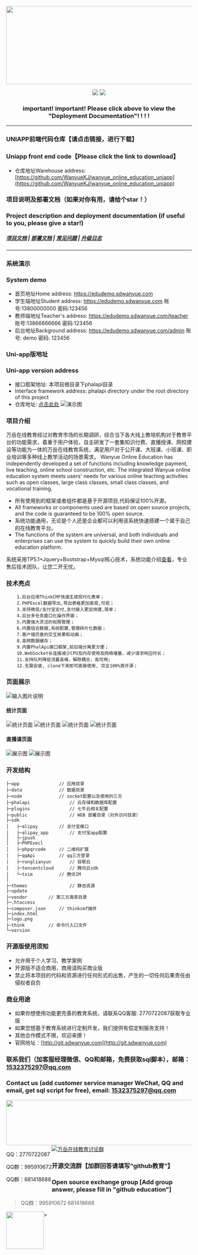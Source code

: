 <div align=center><img src="https://images.gitee.com/uploads/images/2021/0317/095645_f0b60e43_8543696.png" width="590" height="212"/></div>
<div align="center">
 
[![](https://img.shields.io/badge/%E9%83%A8%E7%BD%B2%E6%96%87%E6%A1%A3-%E7%82%B9%E5%87%BB%E6%9F%A5%E7%9C%8B-yellow)](https://www.kancloud.cn/wanyuekaiyuan11/wanyue_education/2788919)
[![](https://img.shields.io/badge/QQ%E7%BE%A4-995910672-green)](https://qm.qq.com/cgi-bin/qm/qr?k=JShAyXeoKqg2lWFEUSElxELImhjeMG4y&jump_from=webapi)

 

### important! important! Please click above to view the "Deployment Documentation"! ! ! !


------------------------------------------------------------------------
</div>

### UNIAPP前端代码仓库【请点击链接，进行下载】
### Uniapp front end code【Please click the link to download】
- 仓库地址Warehouse address: <a target="_blank" href="https://github.com/WanyueKJ/wanyue_online_education_uniapp">[https://github.com/WanyueKJ/wanyue_online_education_uniapp](https://github.com/WanyueKJ/wanyue_online_education_uniapp)</a>


### 项目说明及部署文档（如果对你有用，请给个star！）
### Project description and deployment documentation (if useful to you, please give a star!)
##### <a target="_blank" href="https://www.kancloud.cn/wanyuekaiyuan11/wanyue_education/2788919">项目文档</a> |  <a target="_blank" href="https://www.kancloud.cn/wanyuekaiyuan11/wanyue_education/2788919">部署文档</a>  |  <a target="_blank" href="https://www.kancloud.cn/wanyuekaiyuan11/wanyue_education/2788919">常见问题</a> | <a target="_blank" href="https://www.kancloud.cn/wanyuekaiyuan11/wanyue_education/2788919">升级日志</a>

---

### 系统演示
### System demo
- 首页地址Home address: <a target="_blank" href="https://demo.sdwanyue.com">https://edudemo.sdwanyue.com</a>
- 学生端地址Student address: <a target="_blank" href="https://demo.sdwanyue.com">https://edudemo.sdwanyue.com</a> 账号:13800000000 密码:123456
- 教师端地址Teacher's address: <a target="_blank" href="https://demo.sdwanyue.com/teacher">https://edudemo.sdwanyue.com/teacher</a> 账号:13866666666 密码:123456
- 后台地址Background address: <a target="_blank" href="https://demo.sdwanyue.com/admin">https://edudemo.sdwanyue.com/admin</a> 账号: demo 密码: 123456


### Uni-app版地址
### Uni-app version address
   - 接口框架地址: 本项目根目录下phalapi目录
   - Interface framework address: phalapi directory under the root directory of this project
   - 仓库地址: <a target="_blank" href="https://gitee.com/WanYueKeJi/wanyue_education_uniapp">点击此处</a>
   ![演示图](https://images.gitee.com/uploads/images/2021/0401/155114_9bce1969_8162876.png "app系统演示.png")
   
### 项目介绍
万岳在线教育经过对教育市场的长期调研，综合当下各大线上教培机构对于教育平台的功能需求，着重于用户体验，自主研发了一套集知识付费、直播授课、网校建设等功能为一体的万岳在线教育系统，满足用户对于公开课、大班课、小班课、职业培训等多种线上教学活动的场景需求。
Wanyue Online Education has independently developed a set of functions including knowledge payment, live teaching, online school construction, etc. The integrated Wanyue online education system meets users' needs for various online teaching activities such as open classes, large class classes, small class classes, and vocational training.
* 所有使用到的框架或者组件都是基于开源项目,代码保证100%开源。
* All frameworks or components used are based on open source projects, and the code is guaranteed to be 100% open source.
* 系统功能通用，无论是个人还是企业都可以利用该系统快速搭建一个属于自己的在线教育平台。
* The functions of the system are universal, and both individuals and enterprises can use the system to quickly build their own online education platform.

系统采用TP5.1+Jquery+Bootstrap+Mysql核心技术，系统功能介绍[查看](http://doc.sdwanyue.com/wanyue_open_web/2006714)，专业售后技术团队，让您二开无忧。

### 技术亮点
```
    1.后台应用ThinkCMF快速生成现代化表单； 
    2.PHPExcel数据导出,导出表格更加美观,可视；
    3.支持微信/支付宝支付,支付接入更加快捷,简单；
    4.后台多任务窗口化操作界面；
    5.内置强大灵活的权限管理；
    6.内置组合数据,系统配置,管理碎片化数据；
    7.客户端完善的交互效果和动画；
    8.高频数据缓存； 
    9.内置PhalApi接口框架,前后端分离更方便；
    10.WebSocket长连接减少CPU及内存使用及网络堵塞，减少请求响应时长；
    11.支持队列降低流量高峰，解除耦合，高可用;
    12.无需安装, clone下来即可直接使用, 完全100%真开源；
```

 
  ### 页面展示
![输入图片说明](https://github.com/WanyueKJ/Education-online/blob/master/%E4%B8%87%E5%B2%B3%E5%9C%A8%E7%BA%BF%E6%95%99%E8%82%B2web%E7%AB%AF(%E4%B8%AD%E8%8B%B1%E6%96%87).png?raw=true)

  #### 统计页面
![统计页面](https://images.gitee.com/uploads/images/2021/0410/152726_aba91433_8162876.png "1.png")
![统计页面](https://images.gitee.com/uploads/images/2021/0410/152741_f4ea0543_8162876.png "2.png")
![统计页面](https://images.gitee.com/uploads/images/2021/0410/152754_67e056be_8162876.png "3.png")
![统计页面](https://images.gitee.com/uploads/images/2021/0410/152804_24f0012d_8162876.png "4.png")
    
  #### 直播课页面

![展示图](https://images.gitee.com/uploads/images/2021/0317/100203_29192e47_8543696.png "live_student.png")
![展示图](https://images.gitee.com/uploads/images/2021/0317/100218_871f0135_8543696.png "live_yuyin_student.png")



### 开发结构
```  
├─app       		// 应用目录
├─data             	// 数据目录
├─node          	// socket配置以及使用的三方
├─phalapi               // 云存储和数据库配置
├─plugins               // 七牛云相关配置
├─public                // WEB 部署目录（对外访问目录）
├─sdk      			
│	├─alipay		// 支付宝接口
│	├─alipay_app		// 支付宝app配置
│	├─jpush				
│	├─PHPExecl			
│	├─phpqrcode		// 二维码扩展
│	├─qqApi			// qq三方登录
│	├─ronglianyun		// 容联云
│	├─tencentcloud		// 腾讯云sdk
│	└─txim			// 腾讯IM
│
├─themes            	// 静态资源
├─update
├─vendor		// 第三方类库目录
├─.htaccess		
├─composer.json		// thinkcmf插件
├─index.html		
├─logo.png		
├─think			// 命令行入口文件
└─version	
```	

   ### 开源版使用须知
    
   - 允许用于个人学习、教学案例
   - 开源版不适合商用，商用请购买商业版
   - 禁止将本项目的代码和资源进行任何形式的出售，产生的一切任何后果责任由侵权者自负

### 商业用途
* 如果你想使用功能更完善的教育系统，请联系QQ客服: 2770722087获取专业版
* 如果您想基于教育系统进行定制开发，我们提供有偿定制服务支持！
* 其他合作模式不限，欢迎来撩！
* 官网地址：[http://git.sdwanyue.com](http://git.sdwanyue.com)
                
  
### 联系我们（加客服经理微信、QQ和邮箱，免费获取sql脚本），邮箱：1532375297@qq.com
### Contact us (add customer service manager WeChat, QQ and email, get sql script for free), email: 1532375297@qq.com

<div style='height: 130px'>
    <img class="kefu_weixin" style="float:left;" src="https://gitee.com/WanYueKeJi/wanyue_education_uniapp/raw/newone/pages/%E5%BC%A0%E7%9A%93%E5%BC%80%E6%BA%90.png" width="602" height="123"/>
    <div style="float:left;">
        <p>QQ：2770722087</p>
        <p>QQ群：995910672</p>
        <p>QQ群：681418688</p
    </div>
</div>
<a target="_blank" href="https://qm.qq.com/cgi-bin/qm/qr?k=JShAyXeoKqg2lWFEUSElxELImhjeMG4y&jump_from=webapi"><img border="0" src="https://images.gitee.com/uploads/images/2021/0317/100424_072ee536_8543696.png" alt="万岳在线教育讨论群" title="万岳在线教育讨论群"></a> 

###  开源交流群【加群回答请填写“github教育”】
###  Open source exchange group [Add group answer, please fill in "github education"]

> QQ群：995910672   681418688
 <img class="kefu_weixin" style="float:left;" src="https://images.gitee.com/uploads/images/2021/0524/181101_c6bda503_2242923.jpeg" width="102" height="102"/>
>

